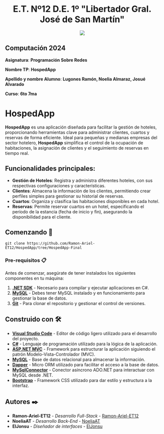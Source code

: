 <h1 align="center">E.T. Nº12 D.E. 1º "Libertador Gral. José de San Martín"</h1>
<p align="center">
  <img src="https://et12.edu.ar/imgs/et12.svg">
</p>

## Computación 2024

**Asignatura**: **Programación Sobre Redes**

**Nombre TP**: **HospedApp**

**Apellido y nombre Alumno**: **Lugones Ramón, Noelia Almaraz, Josué Alvarado**

**Curso**: **6to 7ma**

# HospedApp

**HospedApp** es una aplicación diseñada para facilitar la gestión de hoteles, proporcionando herramientas clave para administrar clientes, cuartos y reservas de forma eficiente. Ideal para pequeñas y medianas empresas del sector hotelero, **HospedApp** simplifica el control de la ocupación de habitaciones, la asignación de clientes y el seguimiento de reservas en tiempo real.

## Funcionalidades principales:

- **Gestión de Hoteles**: Registra y administra diferentes hoteles, con sus respectivas configuraciones y características.
- **Clientes**: Almacena la información de los clientes, permitiendo crear perfiles simples para gestionar su historial de reservas.
- **Cuartos**: Organiza y clasifica las habitaciones disponibles en cada hotel.
- **Reservas**: Permite reservar cuartos en un hotel, especificando el período de la estancia (fecha de inicio y fin), asegurando la disponibilidad para el cliente.

## Comenzando 🚀

```
git clone https://github.com/Ramon-Ariel-ET12/HospedApp/tree/HospedApp-Final
```

### Pre-requisitos 📋

Antes de comenzar, asegúrate de tener instalados los siguientes componentes en tu máquina:

1. **[.NET SDK](https://dotnet.microsoft.com/download)** - Necesario para compilar y ejecutar aplicaciones en C#.
2. **[MySQL](https://www.mysql.com/downloads/)** - Debes tener MySQL instalado y en funcionamiento para gestionar la base de datos.
5. **[Git](https://git-scm.com/)** - Para clonar el repositorio y gestionar el control de versiones.

## Construido con 🛠️

- **[Visual Studio Code](https://code.visualstudio.com/)** - Editor de código ligero utilizado para el desarrollo del proyecto.
- **[C#](https://learn.microsoft.com/dotnet/csharp/)** - Lenguaje de programación utilizado para la lógica de la aplicación.
- **[ASP.NET MVC](https://dotnet.microsoft.com/apps/aspnet/mvc)** - Framework para estructurar la aplicación siguiendo el patrón Modelo-Vista-Controlador (MVC).
- **[MySQL](https://www.mysql.com/)** - Base de datos relacional para almacenar la información.
- **[Dapper](https://github.com/DapperLib/Dapper)** - Micro ORM utilizado para facilitar el acceso a la base de datos.
- **[MySqlConnector](https://mysqlconnector.net/)** - Conector asíncrono ADO.NET para interactuar con MySQL desde .NET.
- **[Bootstrap](https://getbootstrap.com/)** - Framework CSS utilizado para dar estilo y estructura a la interfaz.

## Autores ✒️

* **Ramon-Ariel-ET12** - *Desarrollo Full-Stack* - [Ramon-Ariel-ET12](https://github.com/Ramon-Ariel-ET12)
* **NoeliaAT** - *Desarrollo Back-End* - [NoeliaAT](https://github.com/NoeliaAT)
* **ElJonsu** - *Diseñador de interfaces* - [ElJonsu](https://github.com/ElJonsu)